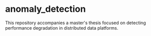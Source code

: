 # anomaly_detection
This repository accompanies a master's thesis focused on detecting performance degradation in distributed data platforms.
